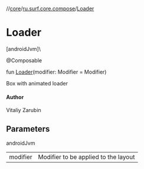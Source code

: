 //[core](../../index.md)/[ru.surf.core.compose](index.md)/[Loader](-loader.md)

# Loader

[androidJvm]\

@Composable

fun [Loader](-loader.md)(modifier: Modifier = Modifier)

Box with animated loader

#### Author

Vitaliy Zarubin

## Parameters

androidJvm

| | |
|---|---|
| modifier | Modifier to be applied to the layout |
